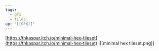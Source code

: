```yaml
---
tags:
  - gfx
  - tiles
up: "[[GFX]]"
---
```

[https://thkaspar.itch.io/minimal-hex-tileset](https://thkaspar.itch.io/minimal-hex-tileset)
![[minimal hex tileset.png]]